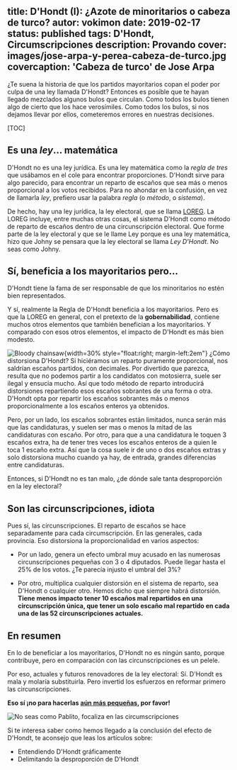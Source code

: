 title: D'Hondt (I): ¿Azote de minoritarios o cabeza de turco?
autor: vokimon
date: 2019-02-17
status: published
tags: D'Hondt, Circumscripciones
description: Provando
cover: images/jose-arpa-y-perea-cabeza-de-turco.jpg
covercaption: 'Cabeza de turco' de Jose Arpa
---

<!-- PELICAN_BEGIN_SUMMARY -->

¿Te suena la historia de que los partidos mayoritarios
copan el poder por culpa de una ley llamada D'Hondt?
Entonces es posible que te hayan llegado mezclados algunos bulos que circulan.
Como todos los bulos tienen algo de cierto que los hace verosímiles.
Como todos los bulos, si nos dejamos llevar por ellos,
cometeremos errores en nuestras decisiones.

<!-- PELICAN_END_SUMMARY -->

[TOC]

## Es una _ley_... matemática

D'Hondt no es una ley jurídica.
Es una ley matemática como la _regla de tres_
que usábamos en el cole para encontrar proporciones.
D'Hondt sirve para algo parecido,
para encontrar un reparto de escaños que sea
más o menos proporcional a los votos recibidos.
Para no ahondar en la confusión,
en vez de llamarla _ley_,
prefiero usar la palabra _regla_ (o _método_, o _sistema_).

De hecho, hay una ley jurídica, la ley electoral, que se llama [LOREG].
La LOREG incluye, entre muchas otras cosas,
el sistema D'Hondt como método de reparto de escaños
dentro de una circunscripción electoral.
Que forme parte de la ley electoral y que se le llame Ley
porque es una ley matemática, hizo que Johny se pensara
que la ley electoral se llama _Ley D'Hondt_.
No seas como Johny.

## Sí, beneficia a los mayoritarios pero...

D'Hondt tiene la fama de ser responsable de que
los minoritarios no estén bien representados.

Y sí, realmente la Regla de D'Hondt beneficia a los mayoritarios.
Pero es que la LOREG en general,
con el pretexto de la **gobernabilidad**,
contiene muchos otros elementos
que también benefician a los mayoritarios.
Y comparado con esos otros elementos,
el impacto de D'Hondt es más bien modesto.

![Bloody chainsaw]({static}/images/bloodychainsaw.jpg){width=30% style="float:right; margin-left:2em"}
¿Cómo distorsiona D'Hondt?
Si hiciéramos un reparto puramente proporcional,
nos saldrían escaños partidos, con decimales.
Por divertido que parezca,
resulta que no podemos partir a los candidatos con motosierra,
suele ser ilegal y ensucia mucho.
Así que todo método de reparto introducirá distorsiones repartiendo esos escaños sobrantes de una forma o otra.
D'Hondt opta por repartir los escaños sobrantes
más o menos proporcionalmente a los escaños enteros ya obtenidos.

Pero, por un lado, 
los escaños sobrantes están limitados,
nunca serán más que las candidaturas,
y suelen ser mas o menos la mitad de las candidaturas con escaño.
Por otro, para que a una candidatura le toquen 3 escaños extra,
ha de tener tres veces los escaños enteros de a quien le toca 1 escaño extra.
Así que la cosa suele ir de uno o dos escaños extras
y solo distorsiona mucho cuando ya hay, de entrada,
grandes diferencias entre candidaturas.

Entonces, si D'Hondt no es tan malo,
¿de dónde sale tanta desproporción en la ley electoral?

## Son las circunscripciones, idiota

Pues sí, las circunscripciones.
El reparto de escaños se hace separadamente para cada circumscripción.
En las generales, cada provincia.
Eso distorsiona la proporcionalidad en varios aspectos:

- Por un lado, genera un efecto umbral muy acusado
en las numerosas circunscripciones pequeñas con 3 o 4 diputados.
Puede llegar hasta el 25% de los votos.
¿Te parecía injusto el umbral del 3%? 

- Por otro, multiplica cualquier distorsión en el sistema de reparto,
sea D'Hondt o cualquier otro.
Hemos dicho que siempre habrá distorsión.
**Tiene menos impacto tener 10 escaños mal repartidos
en una circunscripción única,
que tener un solo escaño mal repartido
en cada una de las 52 circunscripciones actuales.**

## En resumen

En lo de beneficiar a los mayoritarios,
D'Hondt no es ningún santo, porque contribuye,
pero en comparación con las circunscripciones
es un pelele.

Por eso, actuales y futuros renovadores de la ley electoral:
Sí. D'Hondt es mala y molaría substituirla.
Pero invertid los esfuerzos en reformar primero las circunscripciones.

**Eso sí ¡no para hacerlas [aún más pequeñas][Veguerias], por favor!**

![No seas como Pablito, focaliza en las circumscripciones
]({static}/images/noseascomodhondt.png)

Si te interesa saber como hemos llegado a la conclusión
del efecto de D'Hondt, te aconsejo que leas 
los artículos sobre:

- Entendiendo D'Hondt gráficamente
- Delimitando la desproporción de D'Hondt



[LOREG]: http://www.juntaelectoralcentral.es/cs/jec/loreg
[LeyesAutonomicas]: https://espana.leyderecho.org/normativa-electoral-autonomica/
[AdamSmith]: https://es.wikipedia.org/wiki/La_riqueza_de_las_naciones
[Veguerias]:{filename}/Parlament2015/2015-02-03-VegueriesYElTimoDeLaEstampita.md



